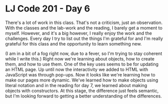# LJ Code 201 - Day 6

There's a lot of work in this class. That's not a criticism, just an observation. With the classes and the lab-work and the reading, I barely get a moment to myself. However, and it's a big however, I really enjoy the work and the challenges. Every day I try to list out the things I'm grateful for and I'm really grateful for this class and the opportunity to learn something new.

(I am in a bit of a fog right now, due to a fever, so I'm trying to stay coherent while I write this.) Right now we're learning about objects, how to create them, and how to use them. One of the key uses seems to be for updating an HTML page. Up until now the interactivity we added to HTML with JavaScript was through pop-ups. Now it looks like we're learning how to make our pages more dynamic. We've learned how to make objects using literal notation and in the reading for day 7, we learned about making objects with constructors. At this stage, the difference just feels semantic, but I'm looking forward to getting a better understanding of the differences.
